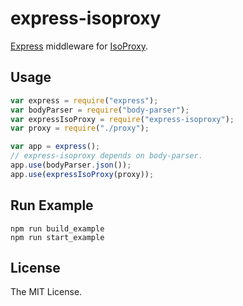 # express-isoproxy

[Express](https://github.com/strongloop/express/) middleware for [IsoProxy](https://github.com/s-shin/isoproxy).

## Usage

```js
var express = require("express");
var bodyParser = require("body-parser");
var expressIsoProxy = require("express-isoproxy");
var proxy = require("./proxy");

var app = express();
// express-isoproxy depends on body-parser.
app.use(bodyParser.json());
app.use(expressIsoProxy(proxy));
```

## Run Example

```
npm run build_example
npm run start_example
```

## License

The MIT License.
